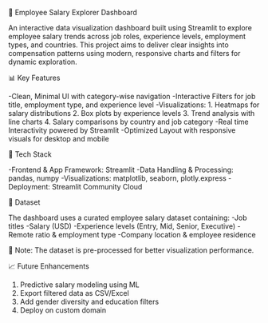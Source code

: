 💼 Employee Salary Explorer Dashboard

An interactive data visualization dashboard built using Streamlit to explore employee salary trends across job roles, experience levels, employment types, and countries. 
This project aims to deliver clear insights into compensation patterns using modern, responsive charts and filters for dynamic exploration.

📊 Key Features

-Clean, Minimal UI with category-wise navigation
-Interactive Filters for job title, employment type, and experience level
-Visualizations:
        1. Heatmaps for salary distributions
        2. Box plots by experience levels
        3. Trend analysis with line charts 
        4. Salary comparisons by country and job category 
-Real time Interactivity powered by Streamlit 
-Optimized Layout with responsive visuals for desktop and mobile

🧰 Tech Stack

-Frontend & App Framework: Streamlit
-Data Handling & Processing: pandas, numpy
-Visualizations: matplotlib, seaborn, plotly.express
-Deployment: Streamlit Community Cloud

📂 Dataset

The dashboard uses a curated employee salary dataset containing:
-Job titles
-Salary (USD)
-Experience levels (Entry, Mid, Senior, Executive)
-Remote ratio & employment type
-Company location & employee residence

📌 Note: The dataset is pre-processed for better visualization performance.

📈 Future Enhancements

1. Predictive salary modeling using ML
2. Export filtered data as CSV/Excel
3. Add gender diversity and education filters
4. Deploy on custom domain
